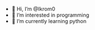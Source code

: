 - 👋 Hi, I’m @Ikrom0
- 👀 I’m interested in programming
- 🌱 I’m currently learning python
<!---
Ikrom0/Ikrom0 is a ✨ special ✨ repository because its `README.md` (this file) appears on your GitHub profile.
You can click the Preview link to take a look at your changes.
--->
